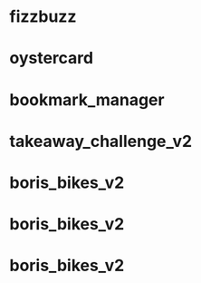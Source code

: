 # fizzbuzz
# oystercard
# bookmark_manager
# takeaway_challenge_v2
# boris_bikes_v2
# boris_bikes_v2
# boris_bikes_v2
